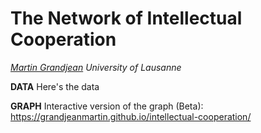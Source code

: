 # The Network of Intellectual Cooperation
*[Martin Grandjean](http://www.martingrandjean.ch) University of Lausanne*

**DATA** Here's the data

**GRAPH** Interactive version of the graph (Beta): https://grandjeanmartin.github.io/intellectual-cooperation/ 

